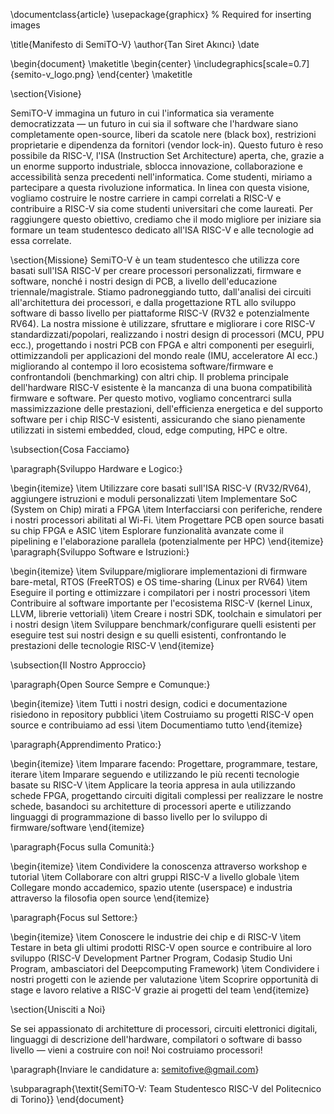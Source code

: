 \documentclass{article}
\usepackage{graphicx} % Required for inserting images

\title{Manifesto di SemiTO-V}
\author{Tan Siret Akıncı}
\date

\begin{document}
\maketitle
\begin{center}
    \includegraphics[scale=0.7]{semito-v_logo.png}
\end{center}
\maketitle

\section{Visione}

SemiTO-V immagina un futuro in cui l'informatica sia veramente democratizzata — un futuro in cui sia il software che l'hardware siano completamente open-source, liberi da scatole nere (black box), restrizioni proprietarie e dipendenza da fornitori (vendor lock-in). Questo futuro è reso possibile da RISC-V, l'ISA (Instruction Set Architecture) aperta, che, grazie a un enorme supporto industriale, sblocca innovazione, collaborazione e accessibilità senza precedenti nell'informatica. Come studenti, miriamo a partecipare a questa rivoluzione informatica. In linea con questa visione, vogliamo costruire le nostre carriere in campi correlati a RISC-V e contribuire a RISC-V sia come studenti universitari che come laureati. Per raggiungere questo obiettivo, crediamo che il modo migliore per iniziare sia formare un team studentesco dedicato all'ISA RISC-V e alle tecnologie ad essa correlate.

\section{Missione}
SemiTO-V è un team studentesco che utilizza core basati sull'ISA RISC-V per creare processori personalizzati, firmware e software, nonché i nostri design di PCB, a livello dell'educazione triennale/magistrale. Stiamo padroneggiando tutto, dall'analisi dei circuiti all'architettura dei processori, e dalla progettazione RTL allo sviluppo software di basso livello per piattaforme RISC-V (RV32 e potenzialmente RV64). La nostra missione è utilizzare, sfruttare e migliorare i core RISC-V standardizzati/popolari, realizzando i nostri design di processori (MCU, PPU ecc.), progettando i nostri PCB con FPGA e altri componenti per eseguirli, ottimizzandoli per applicazioni del mondo reale (IMU, acceleratore AI ecc.) migliorando al contempo il loro ecosistema software/firmware e confrontandoli (benchmarking) con altri chip. Il problema principale dell'hardware RISC-V esistente è la mancanza di una buona compatibilità firmware e software. Per questo motivo, vogliamo concentrarci sulla massimizzazione delle prestazioni, dell'efficienza energetica e del supporto software per i chip RISC-V esistenti, assicurando che siano pienamente utilizzati in sistemi embedded, cloud, edge computing, HPC e oltre.

\subsection{Cosa Facciamo}

\paragraph{Sviluppo Hardware e Logico:}

\begin{itemize}
    \item Utilizzare core basati sull'ISA RISC-V (RV32/RV64), aggiungere istruzioni e moduli personalizzati
    \item Implementare SoC (System on Chip) mirati a FPGA
    \item Interfacciarsi con periferiche, rendere i nostri processori abilitati al Wi-Fi.
    \item Progettare PCB open source basati su chip FPGA e ASIC
    \item Esplorare funzionalità avanzate come il pipelining e l'elaborazione parallela (potenzialmente per HPC)
\end{itemize}
\paragraph{Sviluppo Software e Istruzioni:}

\begin{itemize}
    \item Sviluppare/migliorare implementazioni di firmware bare-metal, RTOS (FreeRTOS) e OS time-sharing (Linux per RV64)
    \item Eseguire il porting e ottimizzare i compilatori per i nostri processori
    \item Contribuire al software importante per l'ecosistema RISC-V (kernel Linux, LLVM, librerie vettoriali)
    \item Creare i nostri SDK, toolchain e simulatori per i nostri design
    \item Sviluppare benchmark/configurare quelli esistenti per eseguire test sui nostri design e su quelli esistenti, confrontando le prestazioni delle tecnologie RISC-V
\end{itemize}

\subsection{Il Nostro Approccio}

\paragraph{Open Source Sempre e Comunque:}

\begin{itemize}
    \item Tutti i nostri design, codici e documentazione risiedono in repository pubblici
    \item Costruiamo su progetti RISC-V open source e contribuiamo ad essi
    \item Documentiamo tutto
\end{itemize}

\paragraph{Apprendimento Pratico:}

\begin{itemize}
    \item Imparare facendo: Progettare, programmare, testare, iterare
    \item Imparare seguendo e utilizzando le più recenti tecnologie basate su RISC-V
    \item Applicare la teoria appresa in aula utilizzando schede FPGA, progettando circuiti digitali complessi per realizzare le nostre schede, basandoci su architetture di processori aperte e utilizzando linguaggi di programmazione di basso livello per lo sviluppo di firmware/software
\end{itemize}

\paragraph{Focus sulla Comunità:}

\begin{itemize}
    \item Condividere la conoscenza attraverso workshop e tutorial
    \item Collaborare con altri gruppi RISC-V a livello globale
    \item Collegare mondo accademico, spazio utente (userspace) e industria attraverso la filosofia open source
\end{itemize}

\paragraph{Focus sul Settore:}

\begin{itemize}
    \item Conoscere le industrie dei chip e di RISC-V
    \item Testare in beta gli ultimi prodotti RISC-V open source e contribuire al loro sviluppo (RISC-V Development Partner Program, Codasip Studio Uni Program, ambasciatori del Deepcomputing Framework)
    \item Condividere i nostri progetti con le aziende per valutazione
    \item Scoprire opportunità di stage e lavoro relative a RISC-V grazie ai progetti del team
\end{itemize}

\section{Unisciti a Noi}

Se sei appassionato di architetture di processori, circuiti elettronici digitali, linguaggi di descrizione dell'hardware, compilatori o software di basso livello — vieni a costruire con noi! Noi costruiamo processori!

\paragraph{Inviare le candidature a: semitofive@gmail.com}

\subparagraph{\textit{SemiTO-V: Team Studentesco RISC-V del Politecnico di Torino}}
\end{document}

